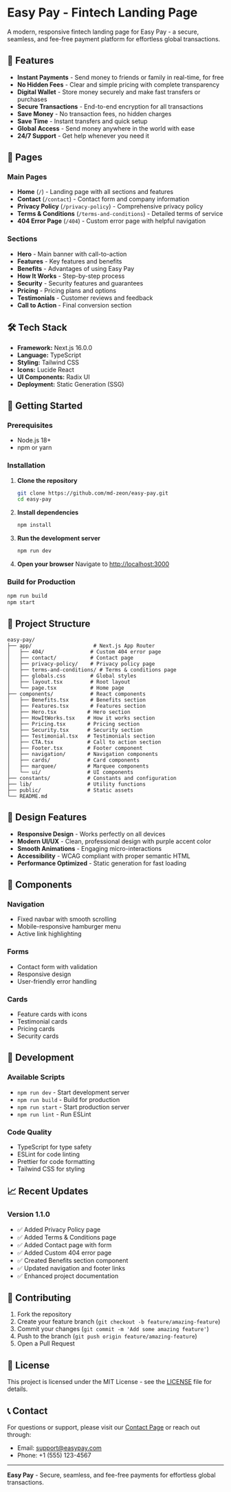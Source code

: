 # Easy Pay - Fintech Landing Page

A modern, responsive fintech landing page for Easy Pay - a secure, seamless, and fee-free payment platform for effortless global transactions.

## 🚀 Features

- **Instant Payments** - Send money to friends or family in real-time, for free
- **No Hidden Fees** - Clear and simple pricing with complete transparency
- **Digital Wallet** - Store money securely and make fast transfers or purchases
- **Secure Transactions** - End-to-end encryption for all transactions
- **Save Money** - No transaction fees, no hidden charges
- **Save Time** - Instant transfers and quick setup
- **Global Access** - Send money anywhere in the world with ease
- **24/7 Support** - Get help whenever you need it

## 📄 Pages

### Main Pages

- **Home** (`/`) - Landing page with all sections and features
- **Contact** (`/contact`) - Contact form and company information
- **Privacy Policy** (`/privacy-policy`) - Comprehensive privacy policy
- **Terms & Conditions** (`/terms-and-conditions`) - Detailed terms of service
- **404 Error Page** (`/404`) - Custom error page with helpful navigation

### Sections

- **Hero** - Main banner with call-to-action
- **Features** - Key features and benefits
- **Benefits** - Advantages of using Easy Pay
- **How It Works** - Step-by-step process
- **Security** - Security features and guarantees
- **Pricing** - Pricing plans and options
- **Testimonials** - Customer reviews and feedback
- **Call to Action** - Final conversion section

## 🛠 Tech Stack

- **Framework:** Next.js 16.0.0
- **Language:** TypeScript
- **Styling:** Tailwind CSS
- **Icons:** Lucide React
- **UI Components:** Radix UI
- **Deployment:** Static Generation (SSG)

## 🚀 Getting Started

### Prerequisites

- Node.js 18+
- npm or yarn

### Installation

1. **Clone the repository**

    ```bash
    git clone https://github.com/md-zeon/easy-pay.git
    cd easy-pay
    ```

2. **Install dependencies**

    ```bash
    npm install
    ```

3. **Run the development server**

    ```bash
    npm run dev
    ```

4. **Open your browser**
   Navigate to [http://localhost:3000](http://localhost:3000)

### Build for Production

```bash
npm run build
npm start
```

## 📁 Project Structure

```
easy-pay/
├── app/                    # Next.js App Router
│   ├── 404/               # Custom 404 error page
│   ├── contact/           # Contact page
│   ├── privacy-policy/    # Privacy policy page
│   ├── terms-and-conditions/ # Terms & conditions page
│   ├── globals.css        # Global styles
│   ├── layout.tsx         # Root layout
│   └── page.tsx           # Home page
├── components/            # React components
│   ├── Benefits.tsx       # Benefits section
│   ├── Features.tsx       # Features section
│   ├── Hero.tsx          # Hero section
│   ├── HowItWorks.tsx    # How it works section
│   ├── Pricing.tsx       # Pricing section
│   ├── Security.tsx      # Security section
│   ├── Testimonial.tsx   # Testimonials section
│   ├── CTA.tsx           # Call to action section
│   ├── Footer.tsx        # Footer component
│   ├── navigation/       # Navigation components
│   ├── cards/            # Card components
│   ├── marquee/          # Marquee components
│   └── ui/               # UI components
├── constants/            # Constants and configuration
├── lib/                  # Utility functions
├── public/               # Static assets
└── README.md
```

## 🎨 Design Features

- **Responsive Design** - Works perfectly on all devices
- **Modern UI/UX** - Clean, professional design with purple accent color
- **Smooth Animations** - Engaging micro-interactions
- **Accessibility** - WCAG compliant with proper semantic HTML
- **Performance Optimized** - Static generation for fast loading

## 📱 Components

### Navigation

- Fixed navbar with smooth scrolling
- Mobile-responsive hamburger menu
- Active link highlighting

### Forms

- Contact form with validation
- Responsive design
- User-friendly error handling

### Cards

- Feature cards with icons
- Testimonial cards
- Pricing cards
- Security cards

## 🔧 Development

### Available Scripts

- `npm run dev` - Start development server
- `npm run build` - Build for production
- `npm run start` - Start production server
- `npm run lint` - Run ESLint

### Code Quality

- TypeScript for type safety
- ESLint for code linting
- Prettier for code formatting
- Tailwind CSS for styling

## 📈 Recent Updates

### Version 1.1.0

- ✅ Added Privacy Policy page
- ✅ Added Terms & Conditions page
- ✅ Added Contact page with form
- ✅ Added Custom 404 error page
- ✅ Created Benefits section component
- ✅ Updated navigation and footer links
- ✅ Enhanced project documentation

## 🤝 Contributing

1. Fork the repository
2. Create your feature branch (`git checkout -b feature/amazing-feature`)
3. Commit your changes (`git commit -m 'Add some amazing feature'`)
4. Push to the branch (`git push origin feature/amazing-feature`)
5. Open a Pull Request

## 📄 License

This project is licensed under the MIT License - see the [LICENSE](LICENSE) file for details.

## 📞 Contact

For questions or support, please visit our [Contact Page](/contact) or reach out through:

- Email: support@easypay.com
- Phone: +1 (555) 123-4567

---

**Easy Pay** - Secure, seamless, and fee-free payments for effortless global transactions.
